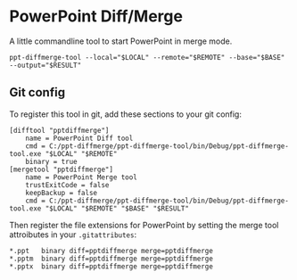 # PowerPoint Diff/Merge

A little commandline tool to start PowerPoint in merge mode.

```
ppt-diffmerge-tool --local="$LOCAL" --remote="$REMOTE" --base="$BASE" --output="$RESULT" 
```

## Git config

To register this tool in git, add these sections to your git config:

```
[difftool "pptdiffmerge"]
	name = PowerPoint Diff tool
	cmd = C:/ppt-diffmerge/ppt-diffmerge-tool/bin/Debug/ppt-diffmerge-tool.exe "$LOCAL" "$REMOTE"
	binary = true
[mergetool "pptdiffmerge"]
	name = PowerPoint Merge tool
	trustExitCode = false
	keepBackup = false
	cmd = C:/ppt-diffmerge/ppt-diffmerge-tool/bin/Debug/ppt-diffmerge-tool.exe "$LOCAL" "$REMOTE" "$BASE" "$RESULT"
```

Then register the file extensions for PowerPoint by setting the merge tool attroibutes in your `.gitattributes`:

```
*.ppt	binary diff=pptdiffmerge merge=pptdiffmerge
*.pptm	binary diff=pptdiffmerge merge=pptdiffmerge
*.pptx	binary diff=pptdiffmerge merge=pptdiffmerge
```
